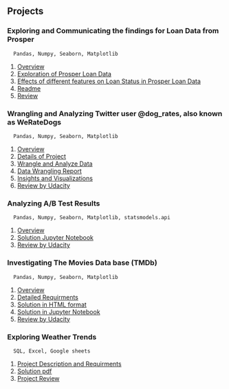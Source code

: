 ## Projects



### Exploring and Communicating the findings for Loan Data from Prosper
      Pandas, Numpy, Seaborn, Matplotlib
      
  1. [Overview](https://github.com/ShaziaZahid/part5_DAND/blob/master/overview.pdf)
  2. [Exploration of Prosper Loan Data](https://github.com/ShaziaZahid/part5_DAND/blob/master/exploration.ipynb)
  3. [Effects of different features on Loan Status in Prosper Loan Data](https://github.com/ShaziaZahid/part5_DAND/blob/master/explanation.ipynb)
  4. [Readme](https://github.com/ShaziaZahid/part5_DAND/blob/master/readme.md)
  5. [Review](https://github.com/ShaziaZahid/part5_DAND/blob/master/review.pdf)

### Wrangling and Analyzing Twitter user @dog_rates, also known as WeRateDogs
      Pandas, Numpy, Seaborn, Matplotlib
      
  1. [Overview](https://github.com/ShaziaZahid/part4_DAND/blob/master/overview.pdf)
  2. [Details of Project](https://github.com/ShaziaZahid/part4_DAND/blob/master/detail.pdf)
  3. [Wrangle and Analyze Data](https://github.com/ShaziaZahid/part4_DAND/blob/master/wrangle_act.ipynb)
  4. [Data Wrangling Report](https://github.com/ShaziaZahid/part4_DAND/blob/master/wrangle_report.ipynb)
  5. [Insights and Visualizations](https://github.com/ShaziaZahid/part4_DAND/blob/master/act_report.ipynb)
  6. [Review by Udacity](https://github.com/ShaziaZahid/part4_DAND/blob/master/review.pdf)

### Analyzing A/B Test Results
      Pandas, Numpy, Seaborn, Matplotlib, statsmodels.api
      
  1. [Overview](https://github.com/ShaziaZahid/part3_DAND/blob/master/overview.pdf)
  2. [Solution Jupyter Notebook](https://github.com/ShaziaZahid/part3_DAND/blob/master/solution.ipynb)
  3. [Review by Udacity](https://github.com/ShaziaZahid/part3_DAND/blob/master/review.pdf)

### Investigating The Movies Data base (TMDb)
      Pandas, Numpy, Seaborn, Matplotlib
      
  1. [Overview](https://github.com/ShaziaZahid/part2_DAND/blob/master/overview.pdf)
  2. [Detailed Requirments](https://github.com/ShaziaZahid/part2_DAND/blob/master/detail.pdf)
  3. [Solution in HTML format](https://github.com/ShaziaZahid/part2_DAND/blob/master/re-submit.html)
  4. [Solution in Jupyter Notebook](https://github.com/ShaziaZahid/part2_DAND/blob/master/re-submit.ipynb)
  5. [Review by Udacity](https://github.com/ShaziaZahid/part2_DAND/blob/master/review.pdf)



### Exploring Weather Trends
      SQL, Excel, Google sheets
      
  1. [Project Description and Requirments](https://github.com/ShaziaZahid/part1_DAND/blob/master/Explore%20Weather%20Trends%20-%20Udacity.pdf)
  2. [Solution pdf](https://github.com/ShaziaZahid/part1_DAND/blob/master/Project-1.pdf)
  3. [Project Review](https://github.com/ShaziaZahid/part1_DAND/blob/master/Udacity%20Reviews.pdf)
